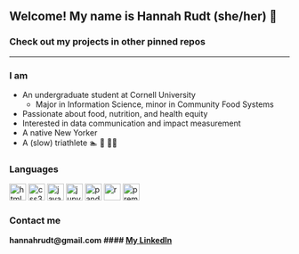 ## Welcome! My name is Hannah Rudt (she/her) 👋
### Check out my projects in other pinned repos 

----

### I am 
- An undergraduate student at Cornell University
    -   Major in Information Science, minor in Community Food Systems
- Passionate about food, nutrition, and health equity
- Interested in data communication and impact measurement
- A native New Yorker
- A (slow) triathlete 🏊 🚴 🏃‍♀️

### Languages
<img src="https://cdn.jsdelivr.net/gh/devicons/devicon/icons/html5/html5-original-wordmark.svg" width=30 height=30 alt="html5"/> <img src="https://cdn.jsdelivr.net/gh/devicons/devicon/icons/css3/css3-original-wordmark.svg" width=30 height=30 alt="css3"/>
<img src="https://cdn.jsdelivr.net/gh/devicons/devicon/icons/javascript/javascript-original.svg" width=30 height=30 alt="javascript"/>
<img src="https://cdn.jsdelivr.net/gh/devicons/devicon/icons/jupyter/jupyter-original.svg" width=30 height=30 alt="jupyter"/>
<img src="https://cdn.jsdelivr.net/gh/devicons/devicon/icons/pandas/pandas-original-wordmark.svg" width=30 height=30 alt="pandas"/>
<img src="https://cdn.jsdelivr.net/gh/devicons/devicon/icons/r/r-original.svg" width=30 height=30 alt="r"/>
<img src="https://cdn.jsdelivr.net/gh/devicons/devicon/icons/premierepro/premierepro-plain.svg" width=30 height=30 alt="premiere"/>

<!-- All icons from https://devicon.dev/ -->

### Contact me
__hannahrudt@gmail.com__
__#### [My LinkedIn](https://www.linkedin.com/in/hannahrudt/)__







<!--
**hgr26/hgr26** is a ✨ _special_ ✨ repository because its `README.md` (this file) appears on your GitHub profile.

Here are some ideas to get you started:

- 🔭 I’m currently working on ...
- 🌱 I’m currently learning ...
- 👯 I’m looking to collaborate on ...
- 🤔 I’m looking for help with ...
- 💬 Ask me about ...
- 📫 How to reach me: ...
- 😄 Pronouns: ...
- ⚡ Fun fact: ...
-->